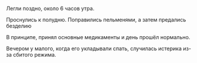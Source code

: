 Легли поздно, около 6 часов утра.

Проснулись к полудню. Поправились пельменями, а затем предались безделию

В принципе, принял основные медикаменты и день прошёл нормально.

Вечером у малого, когда его укладывали спать, случилась истерика из-за сбитого режима.